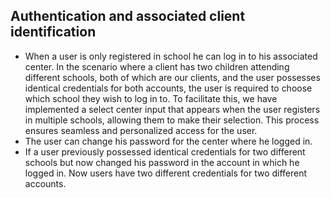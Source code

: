 ## Authentication and associated client identification    

* When a user is only registered in school he can log in to his associated center.
In the scenario where a client has two children attending different schools, both of which are our clients, and the user possesses identical credentials for both accounts, the user is required to choose which school they wish to log in to. To facilitate this, we have implemented a select center input that appears when the user registers in multiple schools, allowing them to make their selection. This process ensures seamless and personalized access for the user.
*  The user can change his password for the center where he logged in.
*  If a user previously possessed identical credentials for two different schools but now changed his password in the account in which he       logged   in. Now users have two different credentials for two different accounts. 
